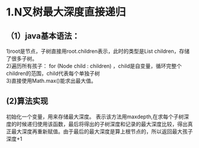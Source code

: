 # 1.N叉树最大深度直接递归
## （1）java基本语法：
1)root是节点，子树直接用root.children表示，此时的类型是List<Node> children，存储了很多子树。  
  2)遍历所有孩子： for (Node child : children) ，child是自变量，循环完整个children的范围，child代表每个单独子树  
  3)直接使用Math.max()能求出最大值。
  
  
 ## (2)算法实现
初始化一个变量，用来存储最大深度。
  表示该方法用maxdepth,在求每个子树深度的时候递归使用该函数，最后将得出的子树深度和记录的最大深度比较，得出真正最大深度再重新赋值。由于最后的最大深度是算上根节点的，所以返回最大孩子深度+1
